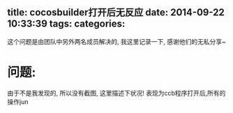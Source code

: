 title: cocosbuilder打开后无反应
date: 2014-09-22 10:33:39
tags:
categories:
---

这个问题是由团队中另外两名成员解决的, 我这里记录一下, 感谢他们的无私分享~ 


# 问题:
由于不是我发现的, 所以没有截图, 这里描述下状况! 表现为ccb程序打开后,所有的操作jun

